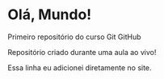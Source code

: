 # Olá, Mundo!
 Primeiro repositório do curso Git GitHub

 Repositório criado durante uma aula ao vivo!
 
 Essa linha eu adicionei diretamente no site.

